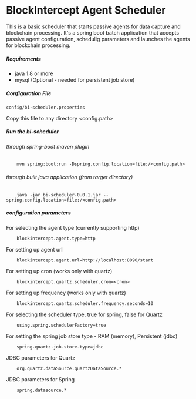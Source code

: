 # BlockIntercept Agent Scheduler  

This is a basic scheduler that starts passive agents for data capture and blockchain processing. It's a spring boot batch application that accepts passive agent configuration, schedulig parameters and launches the agents for blockchain processing.

##### Requirements

* java 1.8 or more
* mysql (Optional - needed for persistent job store) 


##### Configuration File

```
config/bi-scheduler.properties
```
Copy this file to any directory <config.path>

##### Run the bi-scheduler

###### through spring-boot maven plugin

```
	mvn spring:boot:run -Dspring.config.location=file:/<config.path>
```

###### through built java application (from target directory)

```
	java -jar bi-scheduler-0.0.1.jar --spring.config.location=file:/<config.path>
```

##### configuration parameters

For selecting the agent type (currently supporting http)

```
	blockintercept.agent.type=http
```

For setting up agent url 
```
	blockintercept.agent.url=http://localhost:8090/start
```

For setting up cron (works only with quartz) 
```
	blockintercept.quartz.scheduler.cron=<cron>
```

For setting up frequency (works only with quartz) 
```
	blockintercept.quartz.scheduler.frequency.seconds=10
```

For selecting the scheduler type, true for spring, false for Quartz 

```
	using.spring.schedulerFactory=true
```

For setting the spring job store type - RAM (memory), Persistent (jdbc) 

```
	spring.quartz.job-store-type=jdbc
```
JDBC parameters for Quartz 

```
	org.quartz.dataSource.quartzDataSource.* 
```

JDBC parameters for Spring 

```
	spring.datasource.* 
```